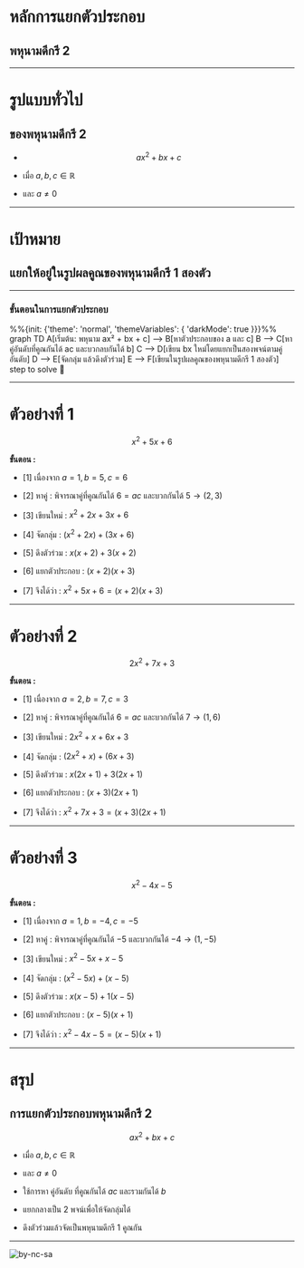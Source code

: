 # หลักการแยกตัวประกอบ
##  พหุนามดีกรี 2

---

#  รูปแบบทั่วไป
## ของพหุนามดีกรี 2

- $$ax^2 + bx + c$$

-  เมื่อ $a,b,c \in \mathbb{R}$

- และ $a \neq 0$

---

# เป้าหมาย
## แยกให้อยู่ในรูปผลคูณของพหุนามดีกรี 1 สองตัว

---

<section>
<h3>ขั้นตอนในการแยกตัวประกอบ</h3>
<div class="mermaid">
%%{init: {'theme': 'normal', 'themeVariables': { 'darkMode': true }}}%%
graph TD
    A[เริ่มต้น: พหุนาม ax² + bx + c] --> B[หาตัวประกอบของ a และ c]
    B --> C[หาคู่อันดับที่คูณกันได้ ac และบวกลบกันได้ b]
    C --> D[เขียน bx ใหม่โดยแยกเป็นสองพจน์ตามคู่อันดับ]
    D --> E[จัดกลุ่ม แล้วดึงตัวร่วม]
    E --> F[เขียนในรูปผลคูณของพหุนามดีกรี 1 สองตัว]
</div>
		<aside class="notes">
			step to solve 📝
		</aside>
</section>

---

# ตัวอย่างที่ 1   

$$x^2 +5x+6$$

**ขั้นตอน :**

- [1] เนื่องจาก $a=1,b=5,c=6$

- [2] หาคู่ :  พิจารณาคู่ที่คูณกันได้  $6 = ac$ และบวกกันได้  $5 \to \left(2, 3\right)$

- [3] เขียนใหม่ : $x^2+2x+3x+6$

- [4] จัดกลุ่ม :  $\left(x^2+2x\right)+\left(3x+6\right)$

- [5] ดึงตัวร่วม :  $x\left(x+2\right)+3\left(x+2\right)$

- [6] แยกตัวประกอบ : $\left(x+2\right)\left(x+3\right)$

- [7] จึงได้ว่า :  $x^2 +5x+6 = \left(x+2\right)\left(x+3\right)$

---

# ตัวอย่างที่ 2   

$$2x^2 +7x+3$$

**ขั้นตอน :**

- [1] เนื่องจาก $a=2,b=7,c=3$

- [2] หาคู่ :  พิจารณาคู่ที่คูณกันได้  $6 = ac$ และบวกกันได้  $7 \to \left(1, 6\right)$

- [3] เขียนใหม่ : $2x^2+x+6x+3$

- [4] จัดกลุ่ม :  $\left(2x^2+x\right)+\left(6x+3\right)$

- [5] ดึงตัวร่วม :  $x\left(2x+1\right)+3\left(2x+1\right)$

- [6] แยกตัวประกอบ : $\left(x+3\right)\left(2x+1\right)$

- [7] จึงได้ว่า :  $x^2 +7x+3 = \left(x+3\right)\left(2x+1\right)$

---

# ตัวอย่างที่ 3   

$$x^2-4x-5$$

**ขั้นตอน :**

- [1] เนื่องจาก $a=1, b=-4, c=-5$

- [2] หาคู่ :  พิจารณาคู่ที่คูณกันได้  $-5$ และบวกกันได้  $-4 \to \left(1, -5\right)$

- [3] เขียนใหม่ : $x^2-5x+x-5$

- [4] จัดกลุ่ม :  $\left(x^2-5x\right)+\left(x-5\right)$

- [5] ดึงตัวร่วม :  $x\left(x-5\right)+1\left(x-5\right)$

- [6] แยกตัวประกอบ : $\left(x-5\right)\left(x+1\right)$

- [7] จึงได้ว่า :  $x^2-4x-5 = \left(x-5\right)\left(x+1\right)$

---

# สรุป
##  การแยกตัวประกอบพหุนามดีกรี 2

$$ax^2 + bx + c$$

-  เมื่อ $a,b,c \in \mathbb{R}$

- และ $a \neq 0$

- ใช้การหา คู่อันดับ ที่คูณกันได้  $ac$ และรวมกันได้  $b$

- แยกกลางเป็น $2$ พจน์เพื่อให้จัดกลุ่มได้

- ดึงตัวร่วมแล้วจัดเป็นพหุนามดีกรี $1$ คูณกัน

---

![by-nc-sa](https://mirrors.creativecommons.org/presskit/buttons/88x31/png/by-nc-sa.png)